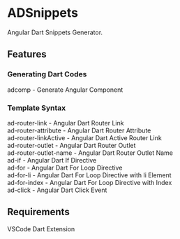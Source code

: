 # ADSnippets

Angular Dart Snippets Generator.

## Features

### Generating Dart Codes

adcomp - Generate Angular Component

### Template Syntax

ad-router-link - Angular Dart Router Link  
ad-router-attribute - Angular Dart Router Attribute  
ad-router-linkActive - Angular Dart Active Router Link  
ad-router-outlet - Angular Dart Router Outlet  
ad-router-outlet-name - Angular Dart Router Outlet Name  
ad-if - Angular Dart If Directive  
ad-for - Angular Dart For Loop Directive  
ad-for-li - Angular Dart For Loop Directive with li Element  
ad-for-index - Angular Dart For Loop Directive with Index  
ad-click - Angular Dart Click Event

## Requirements

VSCode
Dart Extension
